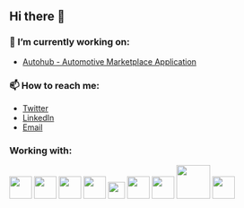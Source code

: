 ## Hi there 👋

### 🔭 I’m currently working on:
- [Autohub - Automotive Marketplace Application](https://github.com/ashtken/autohub)

### 📫 How to reach me:

- [Twitter](https://twitter.com/ashtken)
- [LinkedIn](https://www.linkedin.com/in/ashtken/)
- [Email](mailto:ashleytkennedy10@gmail.com)

### Working with:
  <img
    src="https://upload.wikimedia.org/wikipedia/commons/a/a7/React-icon.svg"
    width="40"
  />
  <img
    src="https://upload.wikimedia.org/wikipedia/commons/4/4c/Typescript_logo_2020.svg"
    width="40"
  />
  <img
    src="https://upload.wikimedia.org/wikipedia/commons/9/99/Unofficial_JavaScript_logo_2.svg"
    width="40"
  />
  <img
    src="https://upload.wikimedia.org/wikipedia/commons/6/61/HTML5_logo_and_wordmark.svg"
    width="40"
  />
    <img
    src="https://upload.wikimedia.org/wikipedia/commons/d/d5/CSS3_logo_and_wordmark.svg"
    width="30"
  />
    <img
    src="https://upload.wikimedia.org/wikipedia/commons/d/d5/Tailwind_CSS_Logo.svg"
    width="40"
  />
      <img
    src="https://sass-lang.com/assets/img/styleguide/seal-color-aef0354c.png"
    width="40"
  />
    <img
    src="https://upload.wikimedia.org/wikipedia/commons/e/e0/Git-logo.svg"
    width="60"
  />
    <img
    src="https://upload.wikimedia.org/wikipedia/commons/2/29/Postgresql_elephant.svg"
    width="40"
  />
  
  
  
  
  
  
<!--
**ashtken/ashtken** is a ✨ _special_ ✨ repository because its `README.md` (this file) appears on your GitHub profile.

Here are some ideas to get you started:

- 🔭 I’m currently working on ...
- 🌱 I’m currently learning ...
- 👯 I’m looking to collaborate on ...
- 🤔 I’m looking for help with ...
- 💬 Ask me about ...
- 📫 How to reach me: ...
- 😄 Pronouns: ...
- ⚡ Fun fact: ...
-->
